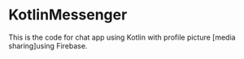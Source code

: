 # KotlinMessenger
This is the code for chat app using Kotlin with profile picture [media sharing]using Firebase.
